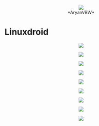 <p align="center">
<img src="https://github.com/AryanVBW/LinuxDroid/releases/download/V2/1698565662643-removebg-preview.png" height=""><br>
*AryanVBW*
</p>

# Linuxdroid
<p align="center">
<img src="https://github.com/AryanVBW/LinuxDroid/releases/download/A1/LINUXDROID.gif">
  <p align="center">
<img src="https://github.com/AryanVBW/LinuxDroid/releases/download/L1/View.gif">
    <p align="center">
<img src="https://github.com/AryanVBW/LinuxDroid/releases/download/L1/ubantuFull.gif">
      <p align="center">
<img src="https://github.com/AryanVBW/LinuxDroid/releases/download/L1/Fedora.gif">
<p align="center">
<img src="https://github.com/AryanVBW/LinuxDroid/releases/download/Sc/Ubantu-Screenrecording-Crop.gif.gif">
<p align="center">
<img src="https://github.com/AryanVBW/LinuxDroid/releases/download/A1/Os2.gif">
  
<p align="center">
<img src="https://github.com/AryanVBW/LinuxDroid/releases/download/A1/OSF.gif">
  
<p align="center">
<img src="https://github.com/AryanVBW/LinuxDroid/releases/download/A1/Os1.gif">

<p align="center">
<img src="https://github.com/AryanVBW/LinuxDroid/releases/download/A1/Os.gif">
